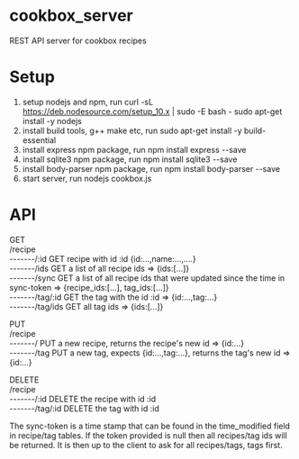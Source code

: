 # cookbox_server
REST API server for cookbox recipes

# Setup
1) setup nodejs and npm, run
curl -sL https://deb.nodesource.com/setup_10.x | sudo -E bash -
sudo apt-get install -y nodejs
2) install build tools, g++ make etc, run
sudo apt-get install -y build-essential
3) install express npm package, run
npm install express --save
3) install sqlite3 npm package, run
npm install sqlite3 --save
4) install body-parser npm package, run
npm install body-parser --save
5) start server, run
nodejs cookbox.js

# API

GET  
/recipe  
-------/:id        GET recipe with id :id {id:...,name:...,....}  
-------/ids        GET a list of all recipe ids => {ids:[...]}  
-------/sync       GET a list of all recipe ids that were updated since the time in sync-token => {recipe_ids:[...], tag_ids:[...]}  
-------/tag/:id    GET the tag with the id :id => {id:...,tag:...}  
-------/tag/ids    GET all tag ids => {ids:[...]}  

PUT  
/recipe  
-------/           PUT a new recipe, returns the recipe's new id => {id:...}  
-------/tag        PUT a new tag, expects {id:...,tag:...}, returns the tag's new id => {id:...}

DELETE  
/recipe  
-------/:id        DELETE the recipe with id :id  
-------/tag/:id    DELETE the tag with id :id  

The sync-token is a time stamp that can be found in the time_modified field in recipe/tag tables. If the token provided is null then all recipes/tag ids will be returned. It is then up to the client to ask for all recipes/tags, tags first.

